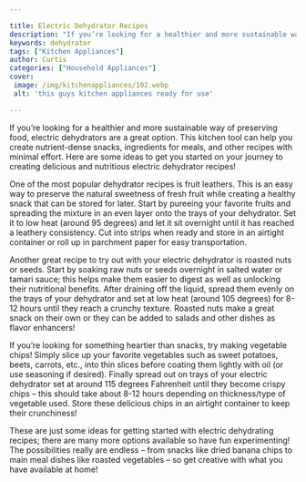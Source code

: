 ```yaml
---

title: Electric Dehydrator Recipes
description: "If you’re looking for a healthier and more sustainable way of preserving food, electric dehydrators are a great option. This kitch...read now to learn more"
keywords: dehydrator
tags: ["Kitchen Appliances"]
author: Curtis
categories: ["Household Appliances"]
cover: 
 image: /img/kitchenappliances/192.webp
 alt: 'this guys kitchen appliances ready for use'

---
```


If you’re looking for a healthier and more sustainable way of preserving food, electric dehydrators are a great option. This kitchen tool can help you create nutrient-dense snacks, ingredients for meals, and other recipes with minimal effort. Here are some ideas to get you started on your journey to creating delicious and nutritious electric dehydrator recipes!

One of the most popular dehydrator recipes is fruit leathers. This is an easy way to preserve the natural sweetness of fresh fruit while creating a healthy snack that can be stored for later. Start by pureeing your favorite fruits and spreading the mixture in an even layer onto the trays of your dehydrator. Set it to low heat (around 95 degrees) and let it sit overnight until it has reached a leathery consistency. Cut into strips when ready and store in an airtight container or roll up in parchment paper for easy transportation.

Another great recipe to try out with your electric dehydrator is roasted nuts or seeds. Start by soaking raw nuts or seeds overnight in salted water or tamari sauce; this helps make them easier to digest as well as unlocking their nutritional benefits. After draining off the liquid, spread them evenly on the trays of your dehydrator and set at low heat (around 105 degrees) for 8-12 hours until they reach a crunchy texture. Roasted nuts make a great snack on their own or they can be added to salads and other dishes as flavor enhancers!

If you’re looking for something heartier than snacks, try making vegetable chips! Simply slice up your favorite vegetables such as sweet potatoes, beets, carrots, etc., into thin slices before coating them lightly with oil (or use seasoning if desired). Finally spread out on trays of your electric dehydrator set at around 115 degrees Fahrenheit until they become crispy chips – this should take about 8-12 hours depending on thickness/type of vegetable used. Store these delicious chips in an airtight container to keep their crunchiness! 

These are just some ideas for getting started with electric dehydrating recipes; there are many more options available so have fun experimenting! The possibilities really are endless – from snacks like dried banana chips to main meal dishes like roasted vegetables – so get creative with what you have available at home!
